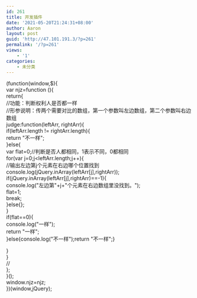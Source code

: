 ```yaml
---
id: 261
title: 开发插件
date: '2021-05-20T21:24:31+08:00'
author: Aaron
layout: post
guid: 'http://47.101.191.3/?p=261'
permalink: '/?p=261'
views:
    - '1'
categories:
    - 未分类
---
```


(function(window,$){  
var njz=function (){  
return{  
//功能：判断权利人是否都一样  
//形参说明：传两个需要对比的数组，第一个参数叫左边数组，第二个参数叫右边数组  
judge:function(leftArr, rightArr){  
if(leftArr.length != rightArr.length){  
return "不一样";  
}else{  
var flat=0;//判断是否人都相同，1表示不同，0都相同  
for(var j=0;j&lt;leftArr.length;j++){  
//输出左边第j个元素在右边哪个位置找到  
console.log(jQuery.inArray(leftArr\[j\],rightArr));  
if(jQuery.inArray(leftArr\[j\],rightArr)==-1){  
console.log("左边第"+j+"个元素在右边数组里没找到。");  
flat=1;  
break;  
}else{};  
}  
if(flat==0){  
console.log("一样");  
return "一样";  
}else{console.log("不一样");return "不一样";}

}  
}  
//  
};  
}();  
window.njz=njz;  
})(window,jQuery);
